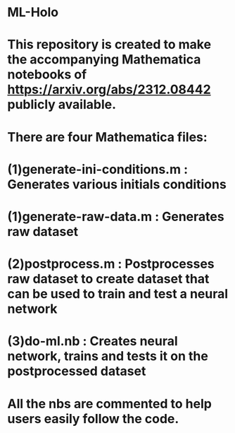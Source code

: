 # ML-Holo
# This repository is created to make the accompanying Mathematica notebooks of https://arxiv.org/abs/2312.08442 publicly available.
# There are four Mathematica files:
# (1)generate-ini-conditions.m : Generates various initials conditions
# (1)generate-raw-data.m : Generates raw dataset 
# (2)postprocess.m : Postprocesses raw dataset to create dataset that can be used to train and test a neural network
# (3)do-ml.nb : Creates neural network, trains and tests it on the postprocessed dataset
# All the nbs are commented to help users easily follow the code.
